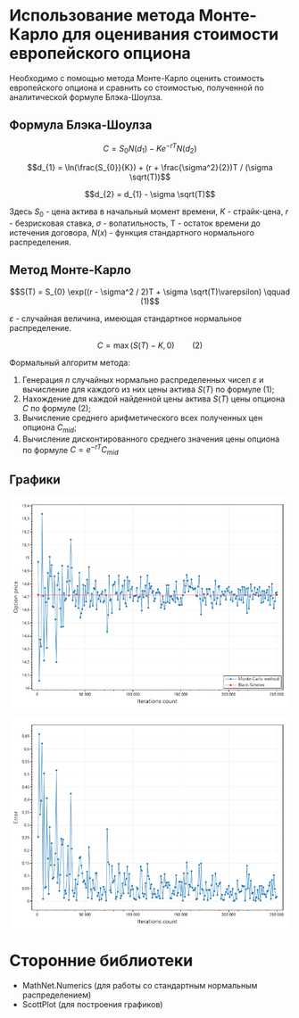 # Использование метода Монте-Карло для оценивания стоимости европейского опциона

Необходимо с помощью метода Монте-Карло оценить стоимость европейского опциона и сравнить со стоимостью, полученной по аналитической формуле Блэка-Шоулза.


## Формула Блэка-Шоулза

$$C = S_{0} N(d_1) - Ke^{-rT} N(d_{2})$$

$$d_{1} = \ln(\frac{S_{0}}{K}) + (r + \frac{\sigma^2}{2})T / (\sigma \sqrt(T))$$

$$d_{2} = d_{1} - \sigma \sqrt(T)$$

Здесь $S_{0}$ - цена актива в начальный момент времени, $K$ - страйк-цена, $r$ - безрисковая ставка, $\sigma$ - волатильность, T - остаток времени до истечения договора, $N(x)$ - функция стандартного нормального распределения.

## Метод Монте-Карло

$$S(T) = S_{0} \exp((r - \sigma^2 / 2)T + \sigma \sqrt(T)\varepsilon) \qquad (1)$$

$\varepsilon$ - случайная величина, имеющая стандартное нормальное распределение.

$$C = \max(S(T) - K, 0) \qquad (2)$$

Формальный алгоритм метода:

1. Генерация $n$ случайных нормально распределенных чисел $\varepsilon$ и вычисление для каждого из них цены актива $S(T)$ по формуле (1);
2. Нахождение для каждой найденной цены актива $S(T)$ цены опциона $C$ по формуле (2);
3. Вычисление среднего арифметического всех полученных цен опциона $C_{mid}$;
4. Вычисление дисконтированного среднего значения цены опциона по формуле $C = e^{-rT} C_{mid}$


## Графики

![](docs/Price.png)


![](docs/Error.png)

# Сторонние библиотеки

- MathNet.Numerics (для работы со стандартным нормальным распределением)
- ScottPlot (для построения графиков)

